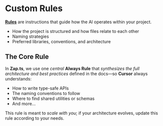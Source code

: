 # Custom Rules

[**Rules**](https://docs.cursor.com/context/rules) are instructions that guide how the AI operates within your project.

- How the project is structured and how files relate to each other
- Naming strategies
- Preferred libraries, conventions, and architecture

## The Core Rule

In **Zap.ts**, we use one _central_ **Always Rule** that _synthesizes the full architecture and best practices_ defined in the docs—so **Cursor** always understands:

- How to write type-safe APIs
- The naming conventions to follow
- Where to find shared utilities or schemas
- And more...

This rule is meant to _scale with you_; if your architecture evolves, update this rule according to your needs.